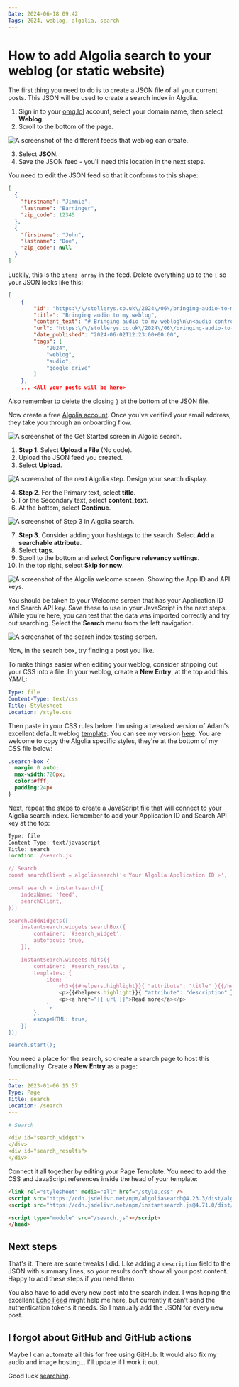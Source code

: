 ```yaml
---
Date: 2024-06-18 09:42
Tags: 2024, weblog, algolia, search
---
```


# How to add Algolia search to your weblog (or static website)

The first thing you need to do is to create a JSON file of all your current posts. This JSON will be used to create a search index in Algolia. 

1. Sign in to your [omg.lol](https://home.omg.lol/dashboard/) account, select your domain name, then select **<i class="fas fa-rss"></i> Weblog**.
2. Scroll to the bottom of the page.

![A screenshot of the different feeds that weblog can create.](https://cdn.some.pics/phils/667161206f26d.png)

3. Select **JSON**.
4. Save the JSON feed - you'll need this location in the next steps.

You need to edit the JSON feed so that it conforms to this shape:

```json
[
  {
    "firstname": "Jimmie",
    "lastname": "Barninger",
    "zip_code": 12345
  },
  {
    "firstname": "John",
    "lastname": "Doe",
    "zip_code": null
  }
]
```

Luckily, this is the `items array` in the feed. Delete everything up to the `[` so your JSON looks like this:

```json
[
    {
        "id": "https:\/\/stollerys.co.uk\/2024\/06\/bringing-audio-to-my-weblog",
        "title": "Bringing audio to my weblog",
        "content_text": "# Bringing audio to my weblog\n\n<audio controls>\n ....",
        "url": "https:\/\/stollerys.co.uk\/2024\/06\/bringing-audio-to-my-weblog",
        "date_published": "2024-06-02T12:23:00+00:00",
        "tags": [
            "2024",
            "weblog",
            "audio",
            "google drive"
        ]
    },
    ... <All your posts will be here>
```

Also remember to delete the closing `}` at the bottom of the JSON file.

Now create a free [Algolia account](https://dashboard.algolia.com/users/sign_up). Once you've verified your email address, they take you through an onboarding flow.

![A screenshot of the Get Started screen in Algolia search. ](https://cdn.some.pics/phils/66715b0e78e0e.png)

1. **Step 1**. Select **Upload a File** (No code).
2. Upload the JSON feed you created.
3. Select **Upload**.

![A screenshot of the next Algolia step. Design your search display. ](https://cdn.some.pics/phils/66715f9238797.png)

4. **Step 2**. For the Primary text, select **title**.
5. For the Secondary text, select **content_text**.
6. At the bottom, select **Continue**.

![A screenshot of Step 3 in Algolia search. ](https://cdn.some.pics/phils/66716279a27e8.png)

7. **Step 3**. Consider adding your hashtags to the search. Select **Add a searchable attribute**.
8. Select **tags**.
9. Scroll to the bottom and select **Configure relevancy settings**.
10. In the top right, select **Skip for now**.

![A screenshot of the Algolia welcome screen. Showing the App ID and API keys.](https://cdn.some.pics/phils/6671639994ad9.png)

You should be taken to your Welcome screen that has your Application ID and Search API key. Save these to use in your JavaScript in the next steps. While you're here, you can test that the data was imported correctly and try out searching. Select the **Search** menu from the left navigation.

![A screenshot of the search index testing screen.](https://cdn.some.pics/phils/66716457ec9da.png)

Now, in the search box, try finding a post you like.

To make things easier when editing your weblog, consider stripping out your CSS into a file. In your weblog, create a **New Entry**, at the top add this YAML:

```yaml
Type: file
Content-Type: text/css
Title: Stylesheet
Location: /style.css
```

Then paste in your CSS rules below. I'm using a tweaked version of Adam's excellent default weblog [template](https://github.com/neatnik/weblog.lol/blob/main/configuration/template.html). You can see my version [here](https://stollerys.co.uk/style.css). You are welcome to copy the Algolia specific styles, they're at the bottom of my CSS file below:

```css
.search-box {
  margin:0 auto;
  max-width:720px;
  color:#fff;
  padding:24px
}
```

Next, repeat the steps to create a JavaScript file that will connect to your Algolia search index. Remember to add your Application ID and Search API key at the top:

```javascript
Type: file
Content-Type: text/javascript
Title: search
Location: /search.js

// Search
const searchClient = algoliasearch('< Your Algolia Application ID >', '< Your Algolia Search API Key >');

const search = instantsearch({
    indexName: 'feed',
    searchClient,
});

search.addWidgets([
    instantsearch.widgets.searchBox({
        container: '#search_widget',
        autofocus: true,
    }),

    instantsearch.widgets.hits({
        container: '#search_results',
        templates: {
            item: `
                <h3>{{#helpers.highlight}}{ "attribute": "title" }{{/helpers.highlight}}</h3>
                <p>{{#helpers.highlight}}{ "attribute": "description" }{{/helpers.highlight}}</p>
                <p><a href="{{ url }}">Read more</a></p>
            `,
        },
        escapeHTML: true,
    })
]);

search.start();
```

You need a place for the search, so create a search page to host this functionality. Create a **New Entry** as a page:

```yaml
---
Date: 2023-01-06 15:57
Type: Page
Title: search
Location: /search
---

# Search

<div id="search_widget">
</div>
<div id="search_results">
</div>
```

Connect it all together by editing your Page Template. You need to add the CSS and JavaScript references inside the head of your template:

```HTML
<link rel="stylesheet" media="all" href="/style.css" />
<script src="https://cdn.jsdelivr.net/npm/algoliasearch@4.23.3/dist/algoliasearch-lite.umd.js" integrity="sha256-1QNshz86RqXe/qsCBldsUu13eAX6n/O98uubKQs87UI=" crossorigin="anonymous"></script>
<script src="https://cdn.jsdelivr.net/npm/instantsearch.js@4.71.0/dist/instantsearch.production.min.js" integrity="sha256-HwiQbSydpPkcoRaTUT9tAcbbWrDk+KkdjN7vlmEllGE=" crossorigin="anonymous"></script>

<script type="module" src="/search.js"></script>
</head>
```

## Next steps

That's it. There are some tweaks I did. Like adding a `description` field to the JSON with summary lines, so your results don't show all your post content. Happy to add these steps if you need them.

You also have to add every new post into the search index. I was hoping the excellent [Echo Feed](https://echofeed.app/) might help me here, but currently it can't send the authentication tokens it needs. So I manually add the JSON for every new post.

## I forgot about GitHub and GitHub actions

Maybe I can automate all this for free using GitHub. It would also fix my audio and image hosting... I'll update if I work it out.


Good luck [searching](/search).
